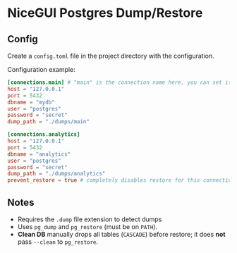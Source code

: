 # NiceGUI Postgres Dump/Restore

## Config

Create a `config.toml` file in the project directory with the configuration.

Configuration example:

```toml
[connections.main] # "main" is the connection name here, you can set it to anything
host = "127.0.0.1"
port = 5432
dbname = "mydb"
user = "postgres"
password = "secret"
dump_path = "./dumps/main"

[connections.analytics]
host = "127.0.0.1"
port = 5432
dbname = "analytics"
user = "postgres"
password = "secret"
dump_path = "./dumps/analytics"
prevent_restore = true # completely disables restore for this connection
```

## Notes

- Requires the `.dump` file extension to detect dumps
- Uses `pg_dump` and `pg_restore` (must be on `PATH`).
- **Clean DB** manually drops all tables (`CASCADE`) before restore; it does **not** pass `--clean` to `pg_restore`.
